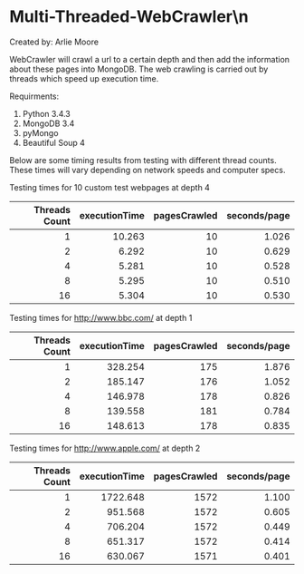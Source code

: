 # Multi-Threaded-WebCrawler\n

Created by: Arlie Moore

WebCrawler will crawl a url to a certain depth
and then add the information about these pages
into MongoDB. The web crawling is carried out
by threads which speed up execution time.


Requirments:

1. Python 3.4.3
2. MongoDB 3.4
4. pyMongo
3. Beautiful Soup 4


Below are some timing results from testing with 
different thread counts. These times will vary
depending on network speeds and computer
specs. 

   Testing times for 10 custom test webpages at depth 4

| Threads Count | executionTime | pagesCrawled | seconds/page |
|--------------:|--------------:|-------------:|-------------:|
|              1|         10.263|            10|         1.026|
|              2|          6.292|            10|         0.629|
|              4|          5.281|            10|         0.528|
|              8|          5.295|            10|         0.510|
|             16|          5.304|            10|         0.530|

   Testing times for http://www.bbc.com/ at depth 1

| Threads Count | executionTime | pagesCrawled | seconds/page |
|--------------:|--------------:|-------------:|-------------:|
|              1|        328.254|           175|         1.876|
|              2|        185.147|           176|         1.052|
|              4|        146.978|           178|         0.826|
|              8|        139.558|           181|         0.784|
|             16|        148.613|           178|         0.835|

   Testing times for http://www.apple.com/ at depth 2

| Threads Count | executionTime | pagesCrawled | seconds/page |
|--------------:|--------------:|-------------:|-------------:|
|              1|       1722.648|          1572|         1.100|
|              2|        951.568|          1572|         0.605|
|              4|        706.204|          1572|         0.449|
|              8|        651.317|          1572|         0.414|
|             16|        630.067|          1571|         0.401|
